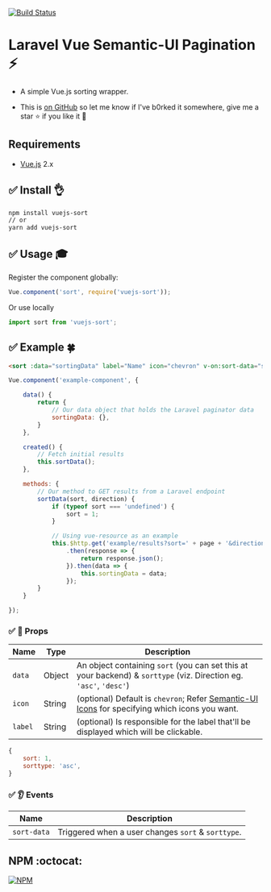 [![Build Status](https://travis-ci.org/vinayakkulkarni/vuejs-sort.svg?branch=master)](https://travis-ci.org/vinayakkulkarni/vuejs-sort)

# Laravel Vue Semantic-UI Pagination :zap:
+ A simple Vue.js sorting wrapper.

+ This is [on GitHub](https://github.com/vinayakkulkarni/vuejs-sort)  so let me know if I've b0rked it somewhere, give me a star :star: if you like it :beers:

## Requirements

* [Vue.js](https://vuejs.org/) 2.x

## :white_check_mark: Install :ok_hand:

```bash
npm install vuejs-sort
// or
yarn add vuejs-sort
```

## :white_check_mark: Usage :mortar_board:

Register the component globally:
```javascript
Vue.component('sort', require('vuejs-sort'));
```
Or use locally
```javascript
import sort from 'vuejs-sort';
```

## :white_check_mark: Example :four_leaf_clover:

```html
<sort :data="sortingData" label="Name" icon="chevron" v-on:sort-data="sortData"></pagination>
```

```javascript
Vue.component('example-component', {

	data() {
		return {
			// Our data object that holds the Laravel paginator data
			sortingData: {},
		}
	},

	created() {
		// Fetch initial results
		this.sortData();
	},

	methods: {
		// Our method to GET results from a Laravel endpoint
		sortData(sort, direction) {
			if (typeof sort === 'undefined') {
				sort = 1;
			}

			// Using vue-resource as an example
			this.$http.get('example/results?sort=' + page + '&direction=' + direction)
				.then(response => {
					return response.json();
				}).then(data => {
					this.sortingData = data;
				});
		}
	}

});
```

### :white_check_mark: :book: Props

| Name | Type | Description |
| --- | --- | --- |
| `data` | Object | An object containing `sort` (you can set this at your backend) & `sorttype` (viz. Direction eg. `'asc'`, `'desc'`) |
| `icon` | String | (optional) Default is `chevron`; Refer [Semantic-UI Icons](https://semantic-ui.com/elements/icon.html) for specifying which icons you want. |
| `label` | String | (optional) Is responsible for the label that'll be displayed which will be clickable. |

```javascript
{
	sort: 1,
	sorttype: 'asc',
}
```

### :white_check_mark: :ear: Events

| Name | Description |
| --- | --- |
| `sort-data` | Triggered when a user changes `sort` & `sorttype`.|


## NPM :octocat:  

[![NPM](https://nodei.co/npm/vuejs-sort.png?downloads=true&downloadRank=true&stars=true)](https://nodei.co/npm/vuejs-sort/)